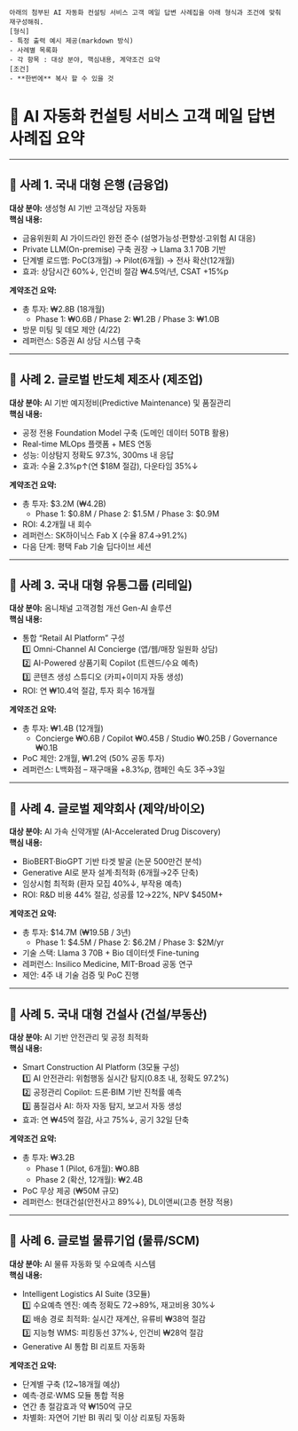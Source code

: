```
아래의 첨부된 AI 자동화 컨설팅 서비스 고객 메일 답변 사례집을 아래 형식과 조건에 맞춰 재구성해줘. 
[형식] 
- 특정 출력 예시 제공(markdown 방식) 
- 사례별 목록화 
- 각 항목 : 대상 분야, 핵심내용, 계약조건 요약 
[조건] 
- **한번에** 복사 할 수 있을 것
```

# 🧩 AI 자동화 컨설팅 서비스 고객 메일 답변 사례집 요약

---

## 📍 사례 1. 국내 대형 은행 (금융업)

**대상 분야:** 생성형 AI 기반 고객상담 자동화  
**핵심 내용:**  
- 금융위원회 AI 가이드라인 완전 준수 (설명가능성·편향성·고위험 AI 대응)  
- Private LLM(On-premise) 구축 권장 → Llama 3.1 70B 기반  
- 단계별 로드맵: PoC(3개월) → Pilot(6개월) → 전사 확산(12개월)  
- 효과: 상담시간 60%↓, 인건비 절감 ₩4.5억/년, CSAT +15%p  

**계약조건 요약:**  
- 총 투자: ₩2.8B (18개월)  
  - Phase 1: ₩0.6B / Phase 2: ₩1.2B / Phase 3: ₩1.0B  
- 방문 미팅 및 데모 제안 (4/22)  
- 레퍼런스: S증권 AI 상담 시스템 구축  

---

## 📍 사례 2. 글로벌 반도체 제조사 (제조업)

**대상 분야:** AI 기반 예지정비(Predictive Maintenance) 및 품질관리  
**핵심 내용:**  
- 공정 전용 Foundation Model 구축 (도메인 데이터 50TB 활용)  
- Real-time MLOps 플랫폼 + MES 연동  
- 성능: 이상탐지 정확도 97.3%, 300ms 내 응답  
- 효과: 수율 2.3%p↑(연 $18M 절감), 다운타임 35%↓  

**계약조건 요약:**  
- 총 투자: $3.2M (₩4.2B)  
  - Phase 1: $0.8M / Phase 2: $1.5M / Phase 3: $0.9M  
- ROI: 4.2개월 내 회수  
- 레퍼런스: SK하이닉스 Fab X (수율 87.4→91.2%)  
- 다음 단계: 평택 Fab 기술 딥다이브 세션  

---

## 📍 사례 3. 국내 대형 유통그룹 (리테일)

**대상 분야:** 옴니채널 고객경험 개선 Gen-AI 솔루션  
**핵심 내용:**  
- 통합 “Retail AI Platform” 구성  
  1️⃣ Omni-Channel AI Concierge (앱/웹/매장 일원화 상담)  
  2️⃣ AI-Powered 상품기획 Copilot (트렌드/수요 예측)  
  3️⃣ 콘텐츠 생성 스튜디오 (카피+이미지 자동 생성)  
- ROI: 연 ₩10.4억 절감, 투자 회수 16개월  

**계약조건 요약:**  
- 총 투자: ₩1.4B (12개월)  
  - Concierge ₩0.6B / Copilot ₩0.45B / Studio ₩0.25B / Governance ₩0.1B  
- PoC 제안: 2개월, ₩1.2억 (50% 공동 투자)  
- 레퍼런스: L백화점 – 재구매율 +8.3%p, 캠페인 속도 3주→3일  

---

## 📍 사례 4. 글로벌 제약회사 (제약/바이오)

**대상 분야:** AI 가속 신약개발 (AI-Accelerated Drug Discovery)  
**핵심 내용:**  
- BioBERT·BioGPT 기반 타겟 발굴 (논문 500만건 분석)  
- Generative AI로 분자 설계·최적화 (6개월→2주 단축)  
- 임상시험 최적화 (환자 모집 40%↓, 부작용 예측)  
- ROI: R&D 비용 44% 절감, 성공률 12→22%, NPV $450M+  

**계약조건 요약:**  
- 총 투자: $14.7M (₩19.5B / 3년)  
  - Phase 1: $4.5M / Phase 2: $6.2M / Phase 3: $2M/yr  
- 기술 스택: Llama 3 70B + Bio 데이터셋 Fine-tuning  
- 레퍼런스: Insilico Medicine, MIT-Broad 공동 연구  
- 제안: 4주 내 기술 검증 및 PoC 진행  

---

## 📍 사례 5. 국내 대형 건설사 (건설/부동산)

**대상 분야:** AI 기반 안전관리 및 공정 최적화  
**핵심 내용:**  
- Smart Construction AI Platform (3모듈 구성)  
  1️⃣ AI 안전관리: 위험행동 실시간 탐지(0.8초 내, 정확도 97.2%)  
  2️⃣ 공정관리 Copilot: 드론·BIM 기반 진척률 예측  
  3️⃣ 품질검사 AI: 하자 자동 탐지, 보고서 자동 생성  
- 효과: 연 ₩45억 절감, 사고 75%↓, 공기 32일 단축  

**계약조건 요약:**  
- 총 투자: ₩3.2B  
  - Phase 1 (Pilot, 6개월): ₩0.8B  
  - Phase 2 (확산, 12개월): ₩2.4B  
- PoC 무상 제공 (₩50M 규모)  
- 레퍼런스: 현대건설(안전사고 89%↓), DL이앤씨(고층 현장 적용)  

---

## 📍 사례 6. 글로벌 물류기업 (물류/SCM)

**대상 분야:** AI 물류 자동화 및 수요예측 시스템  
**핵심 내용:**  
- Intelligent Logistics AI Suite (3모듈)  
  1️⃣ 수요예측 엔진: 예측 정확도 72→89%, 재고비용 30%↓  
  2️⃣ 배송 경로 최적화: 실시간 재계산, 유류비 ₩38억 절감  
  3️⃣ 지능형 WMS: 피킹동선 37%↓, 인건비 ₩28억 절감  
- Generative AI 통합 BI 리포트 자동화  

**계약조건 요약:**  
- 단계별 구축 (12~18개월 예상)  
- 예측·경로·WMS 모듈 통합 적용  
- 연간 총 절감효과 약 ₩150억 규모  
- 차별화: 자연어 기반 BI 쿼리 및 이상 리포팅 자동화  


